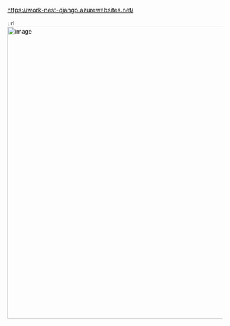 https://work-nest-django.azurewebsites.net/

url
<img width="1024" height="683" alt="image" src="https://github.com/user-attachments/assets/1c2a4aa7-5dfc-4458-afa6-9ec95a209965" />
